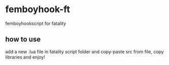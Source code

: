# femboyhook-ft
femboyhookscript for fatality 

## how to use
add a new .lua file in fatality script folder and copy-paste src from file, copy libraries and enjoy!
